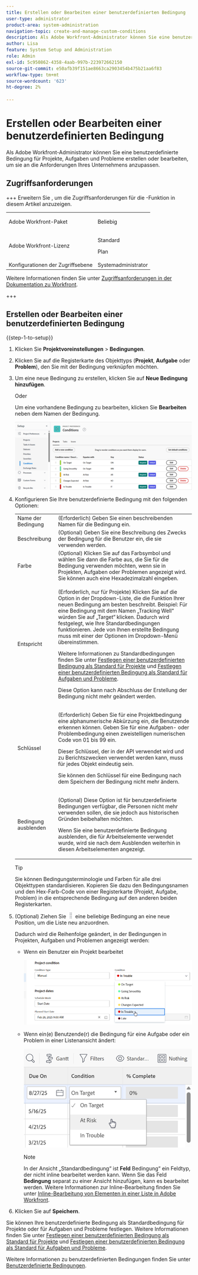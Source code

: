 ```yaml
---
title: Erstellen oder Bearbeiten einer benutzerdefinierten Bedingung
user-type: administrator
product-area: system-administration
navigation-topic: create-and-manage-custom-conditions
description: Als Adobe Workfront-Administrator können Sie eine benutzerdefinierte Bedingung für Projekte, Aufgaben und Probleme erstellen oder bearbeiten, um sie an die Anforderungen Ihres Unternehmens anzupassen.
author: Lisa
feature: System Setup and Administration
role: Admin
exl-id: 5c950862-4358-4aab-997b-223972662150
source-git-commit: e50afb39f151ae8663ca2903454b475b21aa6f83
workflow-type: tm+mt
source-wordcount: '623'
ht-degree: 2%

---
```


# Erstellen oder Bearbeiten einer benutzerdefinierten Bedingung

Als Adobe Workfront-Administrator können Sie eine benutzerdefinierte Bedingung für Projekte, Aufgaben und Probleme erstellen oder bearbeiten, um sie an die Anforderungen Ihres Unternehmens anzupassen.

## Zugriffsanforderungen

+++ Erweitern Sie , um die Zugriffsanforderungen für die -Funktion in diesem Artikel anzuzeigen.

<table style="table-layout:auto"> 
 <col> 
 <col> 
 <tbody> 
  <tr> 
   <td>Adobe Workfront-Paket</td> 
   <td><p>Beliebig</p></td> 
  </tr> 
  <tr> 
   <td>Adobe Workfront-Lizenz</td> 
   <td><p>Standard</p>
       <p>Plan</p></td>
  </tr> 
  <tr> 
   <td>Konfigurationen der Zugriffsebene</td> 
   <td>Systemadministrator</td> 
  </tr> 
 </tbody> 
</table>

Weitere Informationen finden Sie unter [Zugriffsanforderungen in der Dokumentation zu Workfront](/help/quicksilver/administration-and-setup/add-users/access-levels-and-object-permissions/access-level-requirements-in-documentation.md).

+++

## Erstellen oder Bearbeiten einer benutzerdefinierten Bedingung

{{step-1-to-setup}}

1. Klicken Sie **Projektvoreinstellungen** > **Bedingungen**.

1. Klicken Sie auf die Registerkarte des Objekttyps (**Projekt**, **Aufgabe** oder **Problem**), den Sie mit der Bedingung verknüpfen möchten.

1. Um eine neue Bedingung zu erstellen, klicken Sie auf **Neue Bedingung hinzufügen**.

   Oder

   Um eine vorhandene Bedingung zu bearbeiten, klicken Sie **Bearbeiten** neben dem Namen der Bedingung.

   ![Benutzerdefinierte Bedingung bearbeiten](assets/custom-conditions-0825.png)

1. Konfigurieren Sie Ihre benutzerdefinierte Bedingung mit den folgenden Optionen:

   <table style="table-layout:auto"> 
    <col> 
    <col> 
    <tbody> 
     <tr> 
      <td>Name der Bedingung</td> 
      <td>(Erforderlich) Geben Sie einen beschreibenden Namen für die Bedingung ein.</td> 
     </tr> 
     <tr> 
      <td>Beschreibung</td> 
      <td>(Optional) Geben Sie eine Beschreibung des Zwecks der Bedingung für die Benutzer ein, die sie verwenden werden.</td> 
     </tr> 
     <tr> 
      <td>Farbe</td> 
      <td>(Optional) Klicken Sie auf das Farbsymbol und wählen Sie dann die Farbe aus, die Sie für die Bedingung verwenden möchten, wenn sie in Projekten, Aufgaben oder Problemen angezeigt wird. Sie können auch eine Hexadezimalzahl eingeben.</td> 
     </tr> 
     <tr> 
      <td>Entspricht </td> 
      <td><p>(Erforderlich, nur für Projekte) Klicken Sie auf die Option in der Dropdown-Liste, die die Funktion Ihrer neuen Bedingung am besten beschreibt. Beispiel: Für eine Bedingung mit dem Namen „Tracking Well“ würden Sie auf „Target“ klicken. Dadurch wird festgelegt, wie Ihre Standardbedingungen funktionieren. Jede von Ihnen erstellte Bedingung muss mit einer der Optionen im Dropdown-Menü übereinstimmen.</p>
      <p>Weitere Informationen zu Standardbedingungen finden Sie unter <a href="../../../administration-and-setup/customize-workfront/create-manage-custom-conditions/set-custom-condition-default-projects.md" class="MCXref xref">Festlegen einer benutzerdefinierten Bedingung als Standard für Projekte</a> und <a href="../../../administration-and-setup/customize-workfront/create-manage-custom-conditions/set-custom-condition-default-tasks-issues.md" class="MCXref xref">Festlegen einer benutzerdefinierten Bedingung als Standard für Aufgaben und Probleme</a>.</p>
      <p>Diese Option kann nach Abschluss der Erstellung der Bedingung nicht mehr geändert werden.</p></td> 
     </tr> 
     <tr> 
      <td>Schlüssel</td> 
      <td><p>(Erforderlich) Geben Sie für eine Projektbedingung eine alphanumerische Abkürzung ein, die Benutzende erkennen können. Geben Sie für eine Aufgaben- oder Problembedingung einen zweistelligen numerischen Code von 01 bis 99 ein. </p>
      <p>Dieser Schlüssel, der in der API verwendet wird und zu Berichtszwecken verwendet werden kann, muss für jedes Objekt eindeutig sein.</p>
      <p>Sie können den Schlüssel für eine Bedingung nach dem Speichern der Bedingung nicht mehr ändern. </p></td> 
     </tr> 
     <tr> 
      <td>Bedingung ausblenden</td> 
      <td><p>(Optional) Diese Option ist für benutzerdefinierte Bedingungen verfügbar, die Personen nicht mehr verwenden sollen, die sie jedoch aus historischen Gründen beibehalten möchten. </p>
      <p>Wenn Sie eine benutzerdefinierte Bedingung ausblenden, die für Arbeitselemente verwendet wurde, wird sie nach dem Ausblenden weiterhin in diesen Arbeitselementen angezeigt. </p></td> 
     </tr> 
    </tbody> 
   </table>

   >[!TIP]
   >
   >Sie können Bedingungsterminologie und Farben für alle drei Objekttypen standardisieren. Kopieren Sie dazu den Bedingungsnamen und den Hex-Farb-Code von einer Registerkarte (Projekt, Aufgabe, Problem) in die entsprechende Bedingung auf den anderen beiden Registerkarten.

1. (Optional) Ziehen Sie ![Symbol Verschieben](assets/move-icon---dots.png) eine beliebige Bedingung an eine neue Position, um die Liste neu anzuordnen.

   Dadurch wird die Reihenfolge geändert, in der Bedingungen in Projekten, Aufgaben und Problemen angezeigt werden:

   * Wenn ein Benutzer ein Projekt bearbeitet

     ![Bedingung beim Bearbeiten eines Projekts ändern](assets/change-condition-edit-project-0825.png)

   * Wenn ein(e) Benutzende(r) die Bedingung für eine Aufgabe oder ein Problem in einer Listenansicht ändert:

     ![Bedingung in Liste ändern](assets/change-conditions-list-dropdown-0925.png)

     >[!NOTE]
     >
     >In der Ansicht „Standardbedingung“ ist **Feld** Bedingung“ ein Feldtyp, der nicht inline bearbeitet werden kann. Wenn Sie das Feld **Bedingung** separat zu einer Ansicht hinzufügen, kann es bearbeitet werden. Weitere Informationen zur Inline-Bearbeitung finden Sie unter [Inline-Bearbeitung von Elementen in einer Liste in Adobe Workfront](/help/quicksilver/workfront-basics/navigate-workfront/use-lists/inline-edit-objects.md).

1. Klicken Sie auf **Speichern**.

Sie können Ihre benutzerdefinierte Bedingung als Standardbedingung für Projekte oder für Aufgaben und Probleme festlegen. Weitere Informationen finden Sie unter [Festlegen einer benutzerdefinierten Bedingung als Standard für Projekte](../../../administration-and-setup/customize-workfront/create-manage-custom-conditions/set-custom-condition-default-projects.md) und [Festlegen einer benutzerdefinierten Bedingung als Standard für Aufgaben und Probleme](../../../administration-and-setup/customize-workfront/create-manage-custom-conditions/set-custom-condition-default-tasks-issues.md).

Weitere Informationen zu benutzerdefinierten Bedingungen finden Sie unter [Benutzerdefinierte Bedingungen](../../../administration-and-setup/customize-workfront/create-manage-custom-conditions/custom-conditions.md).


<!-- THIS WAS ORIGINALLY BETWEEN THE OTHER TWO BULLETS.
   * When a user is changing the condition for a task or issue on the Updates tab:

     ![Change condition when updating comment](assets/change-condition-update-comment.png)
   -->

